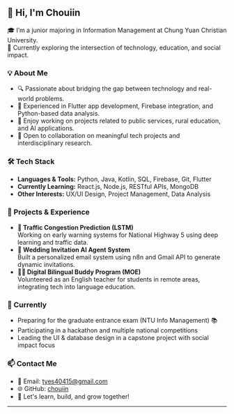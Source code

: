 ## 👋 Hi, I'm Chouiin

🎓 I’m a junior majoring in Information Management at Chung Yuan Christian University.  
🚀 Currently exploring the intersection of technology, education, and social impact.

### 💡 About Me
- 🔍 Passionate about bridging the gap between technology and real-world problems.
- 🧩 Experienced in Flutter app development, Firebase integration, and Python-based data analysis.
- 💬 Enjoy working on projects related to public services, rural education, and AI applications.
- 🤝 Open to collaboration on meaningful tech projects and interdisciplinary research.

### 🛠️ Tech Stack
- **Languages & Tools:** Python, Java, Kotlin, SQL, Firebase, Git, Flutter
- **Currently Learning:** React.js, Node.js, RESTful APIs, MongoDB
- **Other Interests:** UX/UI Design, Project Management, Data Analysis

### 📌 Projects & Experience
- **🚦 Traffic Congestion Prediction (LSTM)**  
  Working on early warning systems for National Highway 5 using deep learning and traffic data.  
- **👰 Wedding Invitation AI Agent System**  
  Built a personalized email system using n8n and Gmail API to generate dynamic invitations.  
- **👨‍🏫 Digital Bilingual Buddy Program (MOE)**  
  Volunteered as an English teacher for students in remote areas, integrating tech into language education.

### 🌱 Currently
- Preparing for the graduate entrance exam (NTU Info Management) 📚  
- Participating in a hackathon and multiple national competitions  
- Leading the UI & database design in a capstone project with social impact focus  

### 📫 Contact Me
- 📧 Email: tyes40415@gmail.com  
- 🌐 GitHub: [chouiin](https://github.com/chouiin)  
- 🧠 Let's learn, build, and grow together!

---

